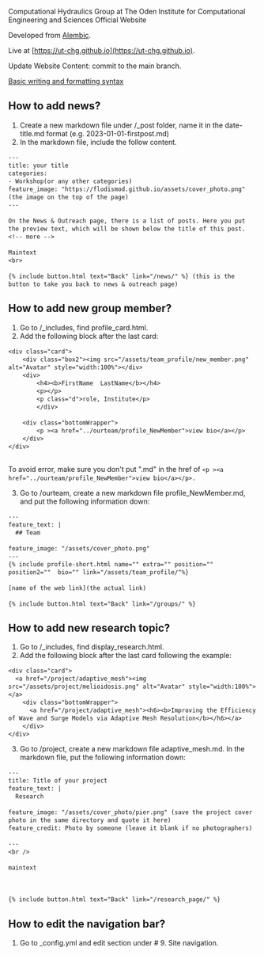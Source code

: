 Computational Hydraulics Group at The Oden Institute for Computational Engineering and Sciences Official Website



Developed from [Alembic](https://alembic.darn.es/).


Live at [https://ut-chg.github.io](https://ut-chg.github.io).



Update Website Content: commit to the main branch.


[Basic writing and formatting syntax](https://docs.github.com/en/get-started/writing-on-github/getting-started-with-writing-and-formatting-on-github/basic-writing-and-formatting-syntax)

## How to add news?

1) Create a new markdown file under /_post folder, name it in the date-title.md format (e.g. 2023-01-01-firstpost.md)
2) In the markdown file, include the follow content.

```
---
title: your title
categories:
- Workshop(or any other categories)
feature_image: "https://flodismod.github.io/assets/cover_photo.png" (the image on the top of the page)
---

On the News & Outreach page, there is a list of posts. Here you put the preview text, which will be shown below the title of this post.
<!-- more -->

Maintext
<br>

{% include button.html text="Back" link="/news/" %} (this is the button to take you back to news & outreach page)
```


## How to add new group member?

1) Go to /_includes, find profile_card.html.
2) Add the following block after the last card:

```
<div class="card">
    <div class="box2"><img src="/assets/team_profile/new_member.png" alt="Avatar" style="width:100%"></div>
    <div>
        <h4><b>FirstName  LastName</b></h4> 
        <p></p>
        <p class="d">role, Institute</p>
        </div>

    <div class="bottomWrapper">      
        <p ><a href="../ourteam/profile_NewMember">view bio</a></p>
    </div>
</div>
    
```

To avoid error, make sure you don't put ".md" in the href of 
```<p ><a href="../ourteam/profile_NewMember">view bio</a></p>.```

3) Go to /ourteam, create a new markdown file profile_NewMember.md, and put the following information down:

```
---
feature_text: |
  ## Team

feature_image: "/assets/cover_photo.png"
---
{% include profile-short.html name="" extra="" position="" position2=""  bio="" link="/assets/team_profile/"%}

[name of the web link](the actual link)

{% include button.html text="Back" link="/groups/" %}
```


## How to add new research topic?

1) Go to /_includes, find display_research.html.
2) Add the following block after the last card following the example:

```
<div class="card">
  <a href="/project/adaptive_mesh"><img src="/assets/project/melioidosis.png" alt="Avatar" style="width:100%"></a>
    <div class="bottomWrapper">
      <a href="/project/adaptive_mesh"><h6><b>Improving the Efficiency of Wave and Surge Models via Adaptive Mesh Resolution</b></h6></a> 
    </div>
</div>
```

3) Go to /project, create a new markdown file adaptive_mesh.md. In the markdown file, put the following information down:

```
---
title: Title of your project
feature_text: |
  Research

feature_image: "/assets/cover_photo/pier.png" (save the project cover photo in the same directory and quote it here)
feature_credit: Photo by someone (leave it blank if no photographers)

---
<br />

maintext



{% include button.html text="Back" link="/research_page/" %}
```

## How to edit the navigation bar?

1) Go to _config.yml and edit section under # 9. Site navigation.
   
